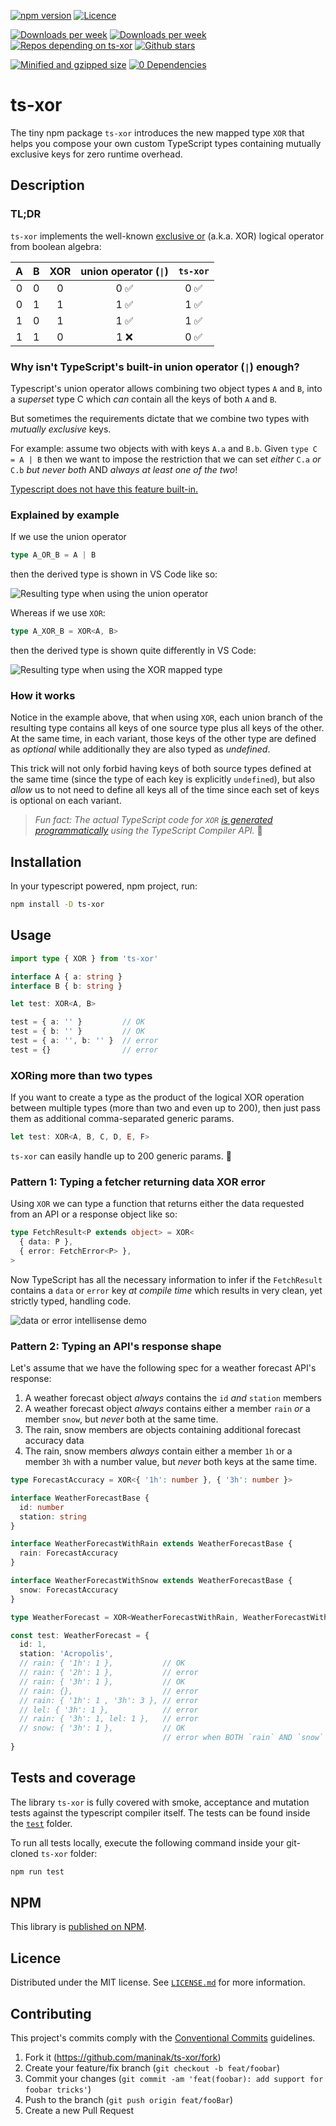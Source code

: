 [![npm version](https://badgen.net/npm/v/ts-xor?color=green)](https://www.npmjs.com/package/ts-xor)
[![Licence](https://badgen.net/badge/license/MIT/green)](LICENCE.md)

[![Downloads per week](https://badgen.net/npm/dt/ts-xor?color=blue)](https://npm-stat.com/charts.html?package=ts-xor&from=2019-02-22)
[![Downloads per week](https://badgen.net/npm/dw/ts-xor?color=blue)](https://npm-stat.com/charts.html?package=ts-xor&from=2019-02-22)
[![Repos depending on ts-xor](https://badgen.net/github/dependents-repo/maninak/ts-xor?color=blue)](https://github.com/maninak/ts-xor/network/dependents)
[![Github stars](https://badgen.net/github/stars/maninak/ts-xor)](https://github.com/maninak/ts-xor/stargazers)

[![Minified and gzipped size](https://badgen.net/bundlephobia/minzip/ts-xor?color=orange)](https://bundlephobia.com/result?p=ts-xor)
[![0 Dependencies](https://badgen.net/bundlephobia/dependency-count/ts-xor?color=orange)](https://github.com/maninak/ts-xor/blob/87aa237a1b246efa4e8028d89dc7168ba4c4fd84/package.json#L30)

# ts-xor

The tiny npm package `ts-xor` introduces the new mapped type `XOR` that helps you compose your own custom TypeScript types containing mutually exclusive keys for zero runtime overhead.

## Description

### TL;DR

`ts-xor` implements the well-known [exclusive or](https://en.wikipedia.org/wiki/Exclusive_or) (a.k.a. XOR) logical operator from boolean algebra:

| A | B | XOR | union operator (`\|`) | `ts-xor` |
| :-: | :-: | :-: | :-: | :-: |
| 0 | 0 | 0 | 0 ✅ | 0 ✅ |
| 0 | 1 | 1 | 1 ✅ | 1 ✅ |
| 1 | 0 | 1 | 1 ✅ | 1 ✅ |
| 1 | 1 | 0 | 1 ❌ | 0 ✅ |

### Why isn't TypeScript's built-in union operator (`|`) enough?

Typescript's union operator allows combining two object types `A` and `B`, into a _superset_ type C which _can_ contain all the keys of both `A` and `B`.

But sometimes the requirements dictate that we combine two types with _mutually exclusive_ keys.

For example: assume two objects with with keys `A.a` and `B.b`. Given `type C = A | B` then we want to impose the restriction that we can set _either_ `C.a` _or_ `C.b` _but never both_ AND _always at least one of the two_!

[Typescript does not have this feature built-in.](https://github.com/Microsoft/TypeScript/issues/14094)

### Explained by example

If we use the union operator

```ts
type A_OR_B = A | B
```

then the derived type is shown in VS Code like so:

![Resulting type when using the union operator](assets/A_OR_B.png)

Whereas if we use `XOR`:

```ts
type A_XOR_B = XOR<A, B>
```

then the derived type is shown quite differently in VS Code:

![Resulting type when using the XOR mapped type](assets/A_XOR_B.png)

### How it works

Notice in the example above, that when using `XOR`, each union branch of the resulting type contains all keys of one source type plus all keys of the other. At the same time, in each variant, those keys of the other type are defined as _optional_ while additionally they are also typed as _undefined_.

This trick will not only forbid having keys of both source types defined at the same time (since the type of each key is explicitly `undefined`), but also _allow_ us to not need to define all keys all of the time since each set of keys is optional on each variant.

>_Fun fact: The actual TypeScript code for `XOR` [is generated programmatically](https://github.com/maninak/ts-xor/pull/27) using the TypeScript Compiler API._ 🦾

## Installation

In your typescript powered, npm project, run:

```sh
npm install -D ts-xor
```

## Usage

```typescript
import type { XOR } from 'ts-xor'

interface A { a: string }
interface B { b: string }

let test: XOR<A, B>

test = { a: '' }         // OK
test = { b: '' }         // OK
test = { a: '', b: '' }  // error
test = {}                // error
```

### XORing more than two types

If you want to create a type as the product of the logical XOR operation between multiple types (more than two and even up to 200), then just pass them as additional comma-separated generic params.

```typescript
let test: XOR<A, B, C, D, E, F>
```

`ts-xor` can easily handle up to 200 generic params. 💯

### Pattern 1: Typing a fetcher returning data XOR error

Using `XOR` we can type a function that returns either the data requested from an API or a response object like so:

```ts
type FetchResult<P extends object> = XOR<
  { data: P },
  { error: FetchError<P> },
>
```

Now TypeScript has all the necessary information to infer if the `FetchResult` contains a `data` or `error` key _at compile time_ which results in very clean, yet strictly typed, handling code.

![data or error intellisense demo](./assets/dataOrError-intellisense.gif)

### Pattern 2: Typing an API's response shape

Let's assume that we have the following spec for a weather forecast API's response:

1. A weather forecast object _always_ contains the `id` _and_ `station` members
2. A weather forecast object _always_ contains either a member `rain` _or_ a member `snow`, but _never_ both at the same time.
3. The rain, snow members are objects containing additional forecast accuracy data
4. The rain, snow members _always_ contain either a member `1h` or a member `3h` with a number value, but _never_ both keys at the same time.

```typescript
type ForecastAccuracy = XOR<{ '1h': number }, { '3h': number }>

interface WeatherForecastBase {
  id: number
  station: string
}

interface WeatherForecastWithRain extends WeatherForecastBase {
  rain: ForecastAccuracy
}

interface WeatherForecastWithSnow extends WeatherForecastBase {
  snow: ForecastAccuracy
}

type WeatherForecast = XOR<WeatherForecastWithRain, WeatherForecastWithSnow>

const test: WeatherForecast = {
  id: 1,
  station: 'Acropolis',
  // rain: { '1h': 1 },           // OK
  // rain: { '2h': 1 },           // error
  // rain: { '3h': 1 },           // OK
  // rain: {},                    // error
  // rain: { '1h': 1 , '3h': 3 }, // error
  // lel: { '3h': 1 },            // error
  // rain: { '3h': 1, lel: 1 },   // error
  // snow: { '3h': 1 },           // OK
                                  // error when BOTH `rain` AND `snow` keys are defined at the same time
}
```

## Tests and coverage

The library `ts-xor` is fully covered with smoke, acceptance and mutation tests against the typescript compiler itself. The tests can be found inside the [`test`](https://github.com/maninak/ts-xor/tree/master/test) folder.

To run all tests locally, execute the following command inside your git-cloned `ts-xor` folder:

```sh
npm run test
```

## NPM

This library is [published on NPM](https://www.npmjs.com/package/ts-xor).

## Licence

Distributed under the MIT license. See [`LICENSE.md`](./LICENCE.md) for more information.

## Contributing

This project's commits comply with the [Conventional Commits](https://www.conventionalcommits.org/) guidelines.

1. Fork it (<https://github.com/maninak/ts-xor/fork>)
2. Create your feature/fix branch (`git checkout -b feat/foobar`)
3. Commit your changes (`git commit -am 'feat(foobar): add support for foobar tricks'`)
4. Push to the branch (`git push origin feat/fooBar`)
5. Create a new Pull Request
